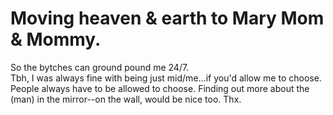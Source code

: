 # Moving heaven & earth to Mary Mom & Mommy.  
So the bytches can ground pound me 24/7.  
Tbh, I was always fine with being just mid/me…if you'd allow me to choose. People always have to be allowed to choose.
Finding out more about the (man) in the mirror--on the wall, would be nice too. Thx.
